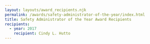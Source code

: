 ```yaml
---
layout: layouts/award_recipients.njk
permalink: /awards/safety-administrator-of-the-year/index.html
title: Safety Administrator of the Year Award Recipients
recipients:
  - year: 2017
    recipient: Cindy L. Hutto
---
```

